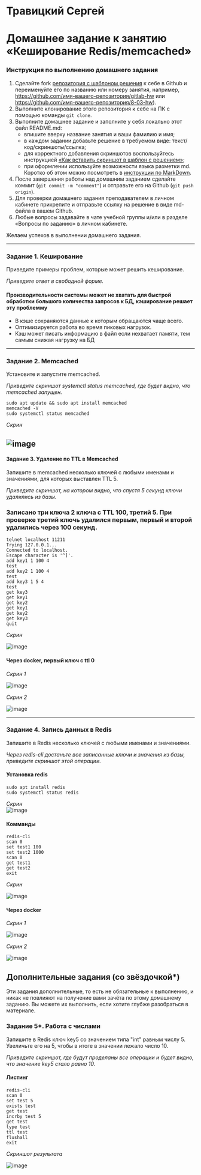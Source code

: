 # Травицкий Сергей
# Домашнее задание к занятию «Кеширование Redis/memcached»

### Инструкция по выполнению домашнего задания

1. Сделайте fork [репозитория c шаблоном решения](https://github.com/netology-code/sys-pattern-homework) к себе в Github и переименуйте его по названию или номеру занятия, например, https://github.com/имя-вашего-репозитория/gitlab-hw или https://github.com/имя-вашего-репозитория/8-03-hw).
2. Выполните клонирование этого репозитория к себе на ПК с помощью команды `git clone`.
3. Выполните домашнее задание и заполните у себя локально этот файл README.md:
   - впишите вверху название занятия и ваши фамилию и имя;
   - в каждом задании добавьте решение в требуемом виде: текст/код/скриншоты/ссылка;
   - для корректного добавления скриншотов воспользуйтесь инструкцией [«Как вставить скриншот в шаблон с решением»](https://github.com/netology-code/sys-pattern-homework/blob/main/screen-instruction.md);
   - при оформлении используйте возможности языка разметки md. Коротко об этом можно посмотреть в [инструкции по MarkDown](https://github.com/netology-code/sys-pattern-homework/blob/main/md-instruction.md).
4. После завершения работы над домашним заданием сделайте коммит (`git commit -m "comment"`) и отправьте его на Github (`git push origin`).
5. Для проверки домашнего задания преподавателем в личном кабинете прикрепите и отправьте ссылку на решение в виде md-файла в вашем Github.
6. Любые вопросы задавайте в чате учебной группы и/или в разделе «Вопросы по заданию» в личном кабинете.

Желаем успехов в выполнении домашнего задания.

---

### Задание 1. Кеширование 

Приведите примеры проблем, которые может решить кеширование. 

*Приведите ответ в свободной форме.*

#### Производительности системы может не хватать для быстрой обработки большого количества запросов к БД, кэширование решает эту проблемму

- В кэше сохраняются данные к которым обращаются чаще всего.  
- Оптимизируется работа во время пиковых нагрузок.   
- Кэш может писать информацию в файл если нехватает памяти, тем самым снижая нагрузку на БД  
---

### Задание 2. Memcached

Установите и запустите memcached.

*Приведите скриншот systemctl status memcached, где будет видно, что memcached запущен.*

```
sudo apt update && sudo apt install memcached
memcached -V
sudo systemctl status memcached

```
*Скрин*

![image](https://github.com/travickiy67/Redis-Memcached/blob/main/img/img1.1.png)
---

#### Задание 3. Удаление по TTL в Memcached

Запишите в memcached несколько ключей с любыми именами и значениями, для которых выставлен TTL 5.   

*Приведите скриншот, на котором видно, что спустя 5 секунд ключи удалились из базы.*  

### Записано три ключа 2 ключа с TTL 100, третий 5. При проверке третий ключь удалился первым, первый и второй удалились через 100 секунд.  
```
telnet localhost 11211
Trying 127.0.0.1...
Connected to localhost.
Escape character is '^]'.
add key1 1 100 4
test
add key2 1 100 4
test
add key3 1 5 4
test
get key3
get key1
get key2
get key1
get key2
get key3
quit
```
*Скрин*  

![image](https://github.com/travickiy67/Redis-Memcached/blob/main/img/img2.1.png)

#### Через docker, первый ключ с ttl 0
*Скрин 1*

![image](https://github.com/travickiy67/Redis-Memcached/blob/main/img/img3.2.png)

*Скрин 2*

![image](https://github.com/travickiy67/Redis-Memcached/blob/main/img/img3.3.png)

---


### Задание 4. Запись данных в Redis

Запишите в Redis несколько ключей с любыми именами и значениями. 

*Через redis-cli достаньте все записанные ключи и значения из базы, приведите скриншот этой операции.*
#### Установка redis
```
sudo apt install redis
sudo systemctl status redis
```
*Cкрин*  
![image](https://github.com/travickiy67/Redis-Memcached/blob/main/img/img3.1.png)

#### Комманды
```
redis-cli
scan 0
set test1 100
set test2 1000
scan 0
get test1
get test2
exit
```
*Скрин*  

![image](https://github.com/travickiy67/Redis-Memcached/blob/main/img/img4.2.png)

#### Через docker

*Скрин 1*

![image](https://github.com/travickiy67/Redis-Memcached/blob/main/img/img4.3.png)

*Скрин 2*

![image](https://github.com/travickiy67/Redis-Memcached/blob/main/img/img4.4.png)

## Дополнительные задания (со звёздочкой*)
Эти задания дополнительные, то есть не обязательные к выполнению, и никак не повлияют на получение вами зачёта по этому домашнему заданию. Вы можете их выполнить, если хотите глубже разобраться в материале.

### Задание 5*. Работа с числами 

Запишите в Redis ключ key5 со значением типа "int" равным числу 5. Увеличьте его на 5, чтобы в итоге в значении лежало число 10.  

*Приведите скриншот, где будут проделаны все операции и будет видно, что значение key5 стало равно 10.*

#### Листинг

```
redis-cli
scan 0
set test 5
exists test
get test
incrby test 5
get test
type test
ttl test
flushall
exit
```
*Скриншот результата*

![image](https://github.com/travickiy67/Redis-Memcached/blob/main/img/img4.1.png)

